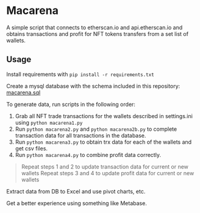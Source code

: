 # Macarena

A simple script that connects to etherscan.io and api.etherscan.io and obtains transactions and profit for NFT tokens transfers from a set list of wallets.

## Usage

Install requirements with `pip install -r requirements.txt`

Create a mysql database with the schema included in this repository: [macarena.sql](macarena.sql)

To generate data, run scripts in the following order:

1. Grab all NFT trade transactions for the wallets described in settings.ini using `python macarena1.py`
2. Run `python macarena2.py` and `python macarena2b.py` to complete transaction data for all transactions in the database.
3. Run `python macarena3.py` to obtain trx data for each of the wallets and get csv files.
4. Run `python macarena4.py` to combine profit data correctly.

> Repeat steps 1 and 2 to update transaction data for current or new wallets
> Repeat steps 3 and 4 to update profit data for current or new wallets

Extract data from DB to Excel and use pivot charts, etc.

Get a better experience using something like Metabase.
